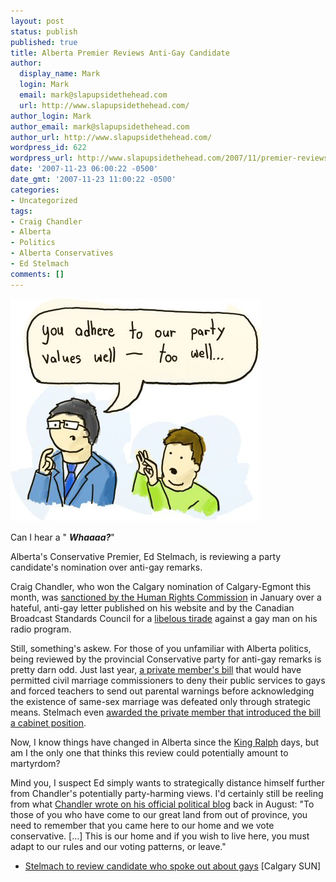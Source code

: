 ```yaml
---
layout: post
status: publish
published: true
title: Alberta Premier Reviews Anti-Gay Candidate
author:
  display_name: Mark
  login: Mark
  email: mark@slapupsidethehead.com
  url: http://www.slapupsidethehead.com/
author_login: Mark
author_email: mark@slapupsidethehead.com
author_url: http://www.slapupsidethehead.com/
wordpress_id: 622
wordpress_url: http://www.slapupsidethehead.com/2007/11/premier-reviews-candidate/
date: '2007-11-23 06:00:22 -0500'
date_gmt: '2007-11-23 11:00:22 -0500'
categories:
- Uncategorized
tags:
- Craig Chandler
- Alberta
- Politics
- Alberta Conservatives
- Ed Stelmach
comments: []
---
```

![Ed Stelmach Reviews Craig Chandler](/wp-content/media/2007/11/stelmach-review.jpg)

Can I hear a " **_Whaaaa?_**"

Alberta's Conservative Premier, Ed Stelmach, is reviewing a party candidate's nomination over anti-gay remarks.

Craig Chandler, who won the Calgary nomination of Calgary-Egmont this month, was [sanctioned by the Human Rights Commission](http://www.vueweekly.com/articles/default.aspx?i=4434 "The letter's really quite something!") in January over a hateful, anti-gay letter published on his website and by the Canadian Broadcast Standards Council for a [libelous tirade](http://www.cbsc.ca/english/decisions/decisions/2007/070426.htm "Though it's a boring read, admittedly.") against a gay man on his radio program.

Still, something's askew. For those of you unfamiliar with Alberta politics, being reviewed by the provincial Conservative party for anti-gay remarks is pretty darn odd. Just last year, [a private member's bill](http://www.slapupsidethehead.com/2006/05/anti-gay-bill-targets-teachers/ "Doesn't seem to be resurrected under the Stelmach government") that would have permitted civil marriage commissioners to deny their public services to gays and forced teachers to send out parental warnings before acknowledging the existence of same-sex marriage was defeated only through strategic means. Stelmach even [awarded the private member that introduced the bill a cabinet position](http://www.slapupsidethehead.com/2006/12/ted-morton-cabinet/ "For succinctly demonstrating party values?").

Now, I know things have changed in Alberta since the [King Ralph](http://www.slapupsidethehead.com/2006/04/ralph-to-leave-throne/ "Not the John Goodman film") days, but am I the only one that thinks this review could potentially amount to martyrdom?

Mind you, I suspect Ed simply wants to strategically distance himself further from Chandler's potentially party-harming views. I'd certainly still be reeling from what [Chandler wrote on his official political blog](http://daveberta.blogspot.com/2007/08/if-you-move-to-alberta-adapt-or-leave.html "Charming lad!") back in August: "To those of you who have come to our great land from out of province, you need to remember that you came here to our home and we vote conservative. [...] This is our home and if you wish to live here, you must adapt to our rules and our voting patterns, or leave."

- [Stelmach to review candidate who spoke out about gays](http://calsun.canoe.ca/News/Alberta/2007/11/22/4677251.html) [Calgary SUN]
